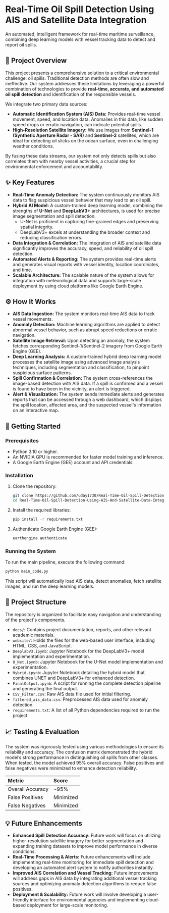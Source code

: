# Real-Time Oil Spill Detection Using AIS and Satellite Data Integration

An automated, intelligent framework for real-time maritime surveillance, combining deep learning models with vessel tracking data to detect and report oil spills.

## 🌟 Project Overview

This project presents a comprehensive solution to a critical environmental challenge: oil spills. Traditional detection methods are often slow and ineffective. Our system addresses these limitations by leveraging a powerful combination of technologies to provide **real-time, accurate, and automated oil spill detection** and identification of the responsible vessels.

We integrate two primary data sources:

  * **Automatic Identification System (AIS) Data:** Provides real-time vessel movement, speed, and location data. Anomalies in this data, like sudden speed drops or erratic navigation, can indicate potential spills.
  * **High-Resolution Satellite Imagery:** We use images from **Sentinel-1 (Synthetic Aperture Radar - SAR)** and **Sentinel-2** satellites, which are ideal for detecting oil slicks on the ocean surface, even in challenging weather conditions.

By fusing these data streams, our system not only detects spills but also correlates them with nearby vessel activities, a crucial step for environmental enforcement and accountability.

## ✨ Key Features

* **Real-Time Anomaly Detection:** The system continuously monitors AIS data to flag suspicious vessel behavior that may lead to an oil spill.  
* **Hybrid AI Model:** A custom-trained deep learning model, combining the strengths of **U-Net** and **DeepLabV3+** architectures, is used for precise image segmentation and spill detection.  
  * U-Net is proficient in capturing fine-grained edges and preserving spatial integrity.  
  * DeepLabV3+ excels at understanding the broader context and reducing classification errors.  
* **Data Integration & Correlation:** The integration of AIS and satellite data significantly improves the accuracy, speed, and reliability of oil spill detection.  
* **Automated Alerts & Reporting:** The system provides real-time alerts and generates visual reports with vessel identity, location coordinates, and time.  
* **Scalable Architecture:** The scalable nature of the system allows for integration with meteorological data and supports large-scale deployment by using cloud platforms like Google Earth Engine.  


## ⚙️ How It Works

* **AIS Data Ingestion:** The system monitors real-time AIS data to track vessel movements.  
* **Anomaly Detection:** Machine learning algorithms are applied to detect abnormal vessel behavior, such as abrupt speed reductions or erratic navigation.  
* **Satellite Image Retrieval:** Upon detecting an anomaly, the system fetches corresponding Sentinel-1/Sentinel-2 imagery from Google Earth Engine (GEE).  
* **Deep Learning Analysis:** A custom-trained hybrid deep learning model processes the satellite image using advanced image analysis techniques, including segmentation and classification, to pinpoint suspicious surface patterns.  
* **Spill Confirmation & Correlation:** The system cross-references the image-based detection with AIS data. If a spill is confirmed and a vessel is found to have been in the vicinity, an alert is triggered.  
* **Alert & Visualization:** The system sends immediate alerts and generates reports that can be accessed through a web dashboard, which displays the spill location, affected area, and the suspected vessel's information on an interactive map.  

## 🚀 Getting Started

### Prerequisites

  * Python 3.10 or higher.
  * An NVIDIA GPU is recommended for faster model training and inference.
  * A Google Earth Engine (GEE) account and API credentials.

### Installation

1.  Clone the repository:
    ```bash
    git clone https://github.com/uday1730/Real-Time-Oil-Spill-Detection-Using-AIS-And-Satellite-Data-Integration.git
    cd Real-Time-Oil-Spill-Detection-Using-AIS-And-Satellite-Data-Integration
    ```
2.  Install the required libraries:
    ```bash
    pip install -r requirements.txt
    ```
3.  Authenticate Google Earth Engine (GEE):
    ```bash
    earthengine authenticate
    ```

### Running the System

To run the main pipeline, execute the following command:

```bash
python main_code.py
```

This script will automatically load AIS data, detect anomalies, fetch satellite images, and run the deep learning models.

## 📂 Project Structure

The repository is organized to facilitate easy navigation and understanding of the project's components.

  * `docs/`: Contains project documentation, reports, and other relevant academic materials.
  * `website/`: Holds the files for the web-based user interface, including HTML, CSS, and JavaScript.
  * `DeeplabV3.ipynb`: Jupyter Notebook for the DeepLabV3+ model implementation and experimentation.
  * `U_Net.ipynb`: Jupyter Notebook for the U-Net model implementation and experimentation.
  * `Hybrid.ipynb`: Jupyter Notebook detailing the hybrid model that combines UNET and DeepLabV3+ for enhanced detection.
  * `FinalOutput.ipynb`: A script for running the complete detection pipeline and generating the final output.
  * `CSV_Filter.csv`: Raw AIS data file used for initial filtering.
  * `filtered_ais_data.csv`: Preprocessed AIS data used for anomaly detection.
  * `requirements.txt`: A list of all Python dependencies required to run the project.

## 📈 Testing & Evaluation

The system was rigorously tested using various methodologies to ensure its reliability and accuracy. The confusion matrix demonstrated the hybrid model’s strong performance in distinguishing oil spills from other classes. When tested, the model achieved 95% overall accuracy. False positives and false negatives were minimized to enhance detection reliability.

| Metric           | Score     |
| :--------------- | :-------- |
| Overall Accuracy | ~95%      |
| False Positives  | Minimized |
| False Negatives  | Minimized |

## 💡 Future Enhancements

* **Enhanced Spill Detection Accuracy:** Future work will focus on utilizing higher-resolution satellite imagery for better segmentation and expanding training datasets to improve model performance in diverse conditions.  
* **Real-Time Processing & Alerts:** Future enhancements will include implementing real-time monitoring for immediate spill detection and developing an automated alert system to notify authorities instantly.  
* **Improved AIS Correlation and Vessel Tracking:** Future improvements will address gaps in AIS data by integrating additional vessel tracking sources and optimizing anomaly detection algorithms to reduce false positives.  
* **Deployment & Scalability:** Future work will involve developing a user-friendly interface for environmental agencies and implementing cloud-based deployment for large-scale monitoring.  
